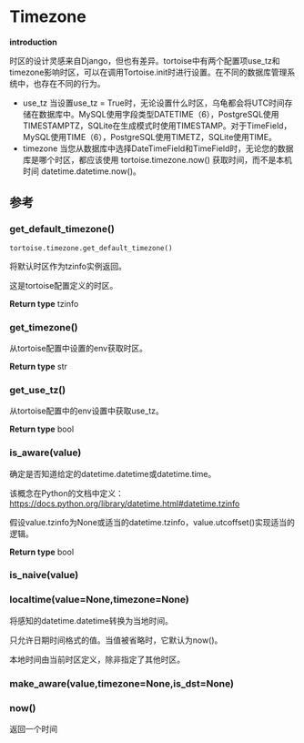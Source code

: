 # Timezone

**introduction**

时区的设计灵感来自Django，但也有差异。tortoise中有两个配置项use_tz和timezone影响时区，可以在调用Tortoise.init时进行设置。在不同的数据库管理系统中，也存在不同的行为。

* use_tz  当设置use_tz = True时，无论设置什么时区，乌龟都会将UTC时间存储在数据库中。MySQL使用字段类型DATETIME（6），PostgreSQL使用TIMESTAMPTZ，SQLite在生成模式时使用TIMESTAMP。对于TimeField，MySQL使用TIME（6），PostgreSQL使用TIMETZ，SQLite使用TIME。
* timezone 当您从数据库中选择DateTimeField和TimeField时，无论您的数据库是哪个时区，都应该使用 tortoise.timezone.now() 获取时间，而不是本机时间 datetime.datetime.now()。

## 参考

### get_default_timezone()

`tortoise.timezone.get_default_timezone()`

将默认时区作为tzinfo实例返回。

这是tortoise配置定义的时区。

**Return type**  tzinfo

### get_timezone()

从tortoise配置中设置的env获取时区。

**Return type** str

### get_use_tz()

从tortoise配置中的env设置中获取use_tz。

**Return type**  bool

### is_aware(value)

确定是否知道给定的datetime.datetime或datetime.time。

该概念在Python的文档中定义：https://docs.python.org/library/datetime.html#datetime.tzinfo

假设value.tzinfo为None或适当的datetime.tzinfo，value.utcoffset()实现适当的逻辑。

**Return type**  bool

### is_naive(value)

### localtime(value=None,timezone=None)

将感知的datetime.datetime转换为当地时间。

只允许日期时间格式的值。当值被省略时，它默认为now()。

本地时间由当前时区定义，除非指定了其他时区。

### make_aware(value,timezone=None,is_dst=None)

### now()

返回一个时间
